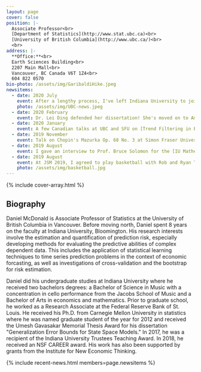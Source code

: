 ```yaml
---
layout: page
cover: false
position: |-
  Associate Professor<br>
  [Department of Statistics](http://www.stat.ubc.ca)<br>
  [University of British Columbia](http://www.ubc.ca/)<br>
  <br>
address: |-
  **Office:**<br>
  Earth Sciences Building<br>
  2207 Main Mall<br>
  Vancouver, BC Canada V6T 1Z4<br>
  604 822 0570
bio-photo: /assets/img/GaribaldiHike.jpeg
newsitems:
  - date: 2020 July 
    event: After a lengthy process, I've left Indiana University to join [Tamara Mitchell](https://tamaraleemitchell.github.io) at UBC. I'm ecstatic to join a fantastic department with many wonderful new colleagues, but I'll be sad to say good bye to many others. If you're facing academic partner issues and are interested in my thoughts, drop me a line.
    photo: /assets/img/UBC-news.jpeg
  - date: 2020 February 
    event: Dr. Lei Ding defended her dissertation! She's moved on to Amazon in Seattle. 
  - date: 2020 January
    event: A few Canadian talks at UBC and SFU on [Trend Filtering in Exponential Families](https://dajmcdon.github.io/assets/research/talks/ExpFam-research-169.pdf).
  - date: 2019 November
    event: Talk on Chopin's Mazurka Op. 68 No. 3 at Simon Fraser University. Slides are viewable [here](https://dajmcdon.github.io/mazurka-talk-2019/chopin-talk-2019.html). 
  - date: 2019 August
    event: I gave an interview to Prof. Bruce Solomon for the [IU Mathematics Alumni Newsletter](https://math.indiana.edu/documents/newsletters/AlumniNewsletter2019.pdf).
  - date: 2019 August
    event: At JSM 2019, I agreed to play basketball with Rob and Ryan Tibshirani and [Dave Zhao](https://publish.illinois.edu/sdzhao/). Dave tried valiantly to make up for my lack of skills, but our team was no match for the Tibshiranis. We did make the cover of the 2019 October issue of [AMSTATNEWS](https://magazine.amstat.org/wp-content/uploads/2019/09/October-Amstat-News.pdf).
    photo: /assets/img/basketball.jpg
---
```


{% include cover-array.html %}


## Biography 

Daniel McDonald is Associate Professor of Statistics at the University of British Columbia in Vancouver. Before moving north, Daniel spent 8 years on the faculty at Indiana University, Bloomington. His research interests involve the estimation and
quantification of prediction risk, especially developing methods for evaluating the predictive
abilities of complex dependent data. This includes the application of statistical learning
techniques to time series prediction problems in the context of economic forcasting, as well as
investigations of cross-validation and the bootstrap for risk estimation.


Daniel did his undergraduate studies at Indiana University where he received two bachelors degrees:
a Bachelor of Science in Music with a concentration in cello performance from the Jacobs School of
Music and a Bachelor of Arts in economics and mathematics. Prior to graduate school, he worked as a
Research Associate at the Federal Reserve Bank of St. Louis. He received his Ph.D. from Carnegie
Mellon University in statistics where he was named graduate student of the year for 2012 and
received the Umesh Gavasakar Memorial Thesis Award for his dissertation "Generalization Error
Bounds for State Space Models." In 2017, he was a recipient of the Indiana University Trustees
Teaching Award. In 2018, he received an NSF CAREER award. His work has also been supported by
grants from the Institute for New Economic Thinking.


{% include recent-news.html members=page.newsitems %}

